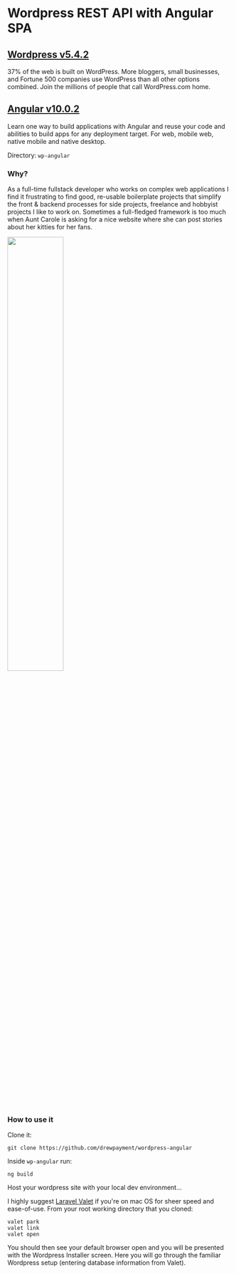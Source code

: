 # Wordpress REST API with Angular SPA

## [Wordpress v5.4.2](https://wordpress.com/)
37% of the web is built on WordPress. More bloggers, small businesses, and Fortune 500 companies use WordPress than all other options combined. Join the millions of people that call WordPress.com home.

## [Angular v10.0.2](https://angular.io)
Learn one way to build applications with Angular and reuse your code and abilities to build apps for any deployment target. For web, mobile web, native mobile and native desktop.

Directory: `wp-angular`

### Why? 
As a full-time fullstack developer who works on complex web applications I find it frustrating to find good, re-usable boilerplate projects that simplify the front & backend processes for side projects, freelance and hobbyist projects I like to work on. Sometimes a full-fledged framework is too much when Aunt Carole is asking for a nice website where she can post stories about her kitties for her fans.

<img src="https://a57.foxnews.com/static.foxbusiness.com/foxbusiness.com/content/uploads/2020/04/931/523/Carole-Baskin.jpg?ve=1&tl=1" width="50%">

### How to use it
Clone it: 

`git clone https://github.com/drewpayment/wordpress-angular`

Inside `wp-angular` run: 

`ng build`

Host your wordpress site with your local dev environment... 

I highly suggest [Laravel Valet](https://github.com/laravel/valet) if you're on mac OS for sheer speed and ease-of-use. From your root working directory that you cloned: 

```
valet park 
valet link
valet open
```

You should then see your default browser open and you will be presented with the Wordpress Installer screen. Here you will go through the familiar Wordpress setup (entering database information from Valet). 
